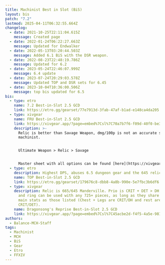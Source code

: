 ```yaml
---
title: Machinist Best in Slot (BiS)
layout: bis
patch: "7.2"
lastmod: 2025-04-11T06:32:55.664Z
changelog:
  - date: 2021-10-25T22:11:04.615Z
    message: Created page
  - date: 2022-01-24T06:22:27.663Z
    message: Updated for Endwalker
  - date: 2022-05-13T03:20:44.503Z
    message: Added 6.1 BiS with the DSR weapon.
  - date: 2022-08-23T22:48:19.786Z
    message: Updated for 6.2
  - date: 2023-05-24T22:46:07.999Z
    message: 6.4 update
  - date: 2023-07-24T20:29:03.578Z
    message: Updated TOP and DSR sets for 6.45
  - date: 2023-10-04T10:36:00.506Z
    message: top bis updated for 6.5
bis:
  - type: etro
    name: 7.2 Best-in-Slot 2.5 GCD
    link: https://etro.gg/gearset/77e7913d-3fab-47af-b1ad-e148ca4da205
  - type: xivgear
    name: FRU Best-in-Slot 2.5 GCD
    link: https://xivgear.app/?page=embed%7Csl%7C70a7b7f6-f09d-40f0-be34-ee7a27db22fa
    description: >-
      Relic is better than Savage Weapon, dmg/100p is not an accurate stat for
      machinist. 


      Ultimate Weapon > Relic > Savage


      Master sheet with all options can be found [here](https://xivgear.app/?page=sl%7C29b58122-8c79-4c92-8569-2aac404fe861). 
  - type: etro
    description: Highest DPS, abuses 6.5 dungeon gear and the 645 relic weapon.
    name: TOP Best-in-Slot 2.5 GCD
    link: https://etro.gg/gearset/179676c8-dbb8-4a8b-990e-5e7fbc3b6df6
  - type: xivgear
    description: Relic is 665/645 Manderville. Prio is CRIT + DET > DH. Left side
      and ring can be used with any 725+ pieces, as long as they share the same
      main stats as those listed (Chest + Legs are CRIT/DH and rest are
      CRIT/DET).
    name: Dragonsong's Reprise Best-in-Slot 2.5 GCD
    link: https://xivgear.app/?page=embed%7Csl%7C45acbe2d-f4f5-4a5e-9814-33af55134f29
authors:
  - Balance-MCH-Staff
tags:
  - Machinist
  - MCH
  - BiS
  - Gear
  - Etro
  - FFXIV
---
```

